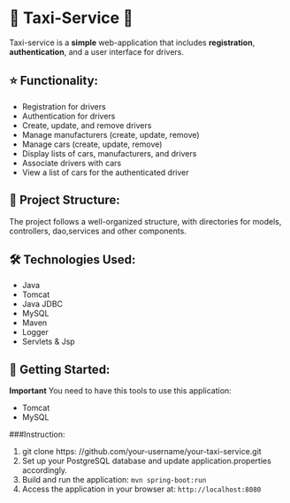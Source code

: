 # 🚕 Taxi-Service 🚖

Taxi-service is a **simple** web-application that includes **registration**, **authentication**, and a user interface for drivers.

## ⭐️ Functionality:

- Registration for drivers
- Authentication for drivers
- Create, update, and remove drivers
- Manage manufacturers (create, update, remove)
- Manage cars (create, update, remove)
- Display lists of cars, manufacturers, and drivers
- Associate drivers with cars
- View a list of cars for the authenticated driver

## 📂 Project Structure:

The project follows a well-organized structure, with directories for models, controllers, dao,services and other components.

## 🛠️ Technologies Used:

- Java
- Tomcat
- Java JDBC
- MySQL
- Maven
- Logger
- Servlets & Jsp

## 🚀 Getting Started:
**Important**
You need to have this tools to use this application:
- Tomcat
- MySQL

###Instruction:

1. git clone https: //github.com/your-username/your-taxi-service.git
2. Set up your PostgreSQL database and update application.properties accordingly.
3. Build and run the application: `mvn spring-boot:run`
4. Access the application in your browser at: `http://localhost:8080`



 
